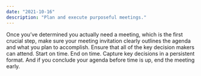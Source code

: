 ```yaml
---
date: "2021-10-16"
description: "Plan and execute purposeful meetings."
---
```


Once you’ve determined you actually need a meeting, which is the first crucial step, make sure your meeting invitation clearly outlines the agenda and what you plan to accomplish. Ensure that all of the key decision makers can attend. Start on time. End on time. Capture key decisions in a persistent format. And if you conclude your agenda before time is up, end the meeting early.
